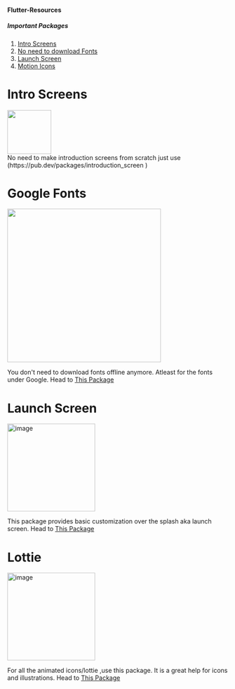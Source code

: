 #### Flutter-Resources

##### Important Packages

1. [Intro Screens](#Intro-Screen)
2. [No need to download Fonts](#GoogleFonts)
3. [Launch Screen](#LaunchScreen)
4. [Motion Icons](#Lottie)

# <a name="Intro-Screen">Intro Screens</a>
<div><img src="https://github.com/tusharbansal22/Flutter-Resources/assets/104081946/08090b43-0373-4c11-93d7-7464d47117e7" width=100></img></div>
No need to make introduction screens from scratch just use (https://pub.dev/packages/introduction_screen )

# <div><a name="GoogleFonts"> Google Fonts </a></div>
<img src="https://github.com/tusharbansal22/Flutter-Resources/assets/104081946/509227d5-b40e-4250-8f46-0c92e31c0055" width=350></img>
 
You don't need to download fonts offline anymore. Atleast for the fonts under Google. Head to [This Package](https://pub.dev/packages/google_fonts)

# <div><a name="LaunchScreen"> Launch Screen </a></div>
<img width="200" alt="image" src="https://github.com/tusharbansal22/Flutter-Resources/assets/104081946/7a34c524-851f-45ac-b319-d682a4bc5fa7">
 
This package provides basic customization over the splash aka launch screen. Head to [This Package](https://pub.dev/packages/flutter_native_splash)

# <div><a name="Lottie"> Lottie </a></div>
<img width="200" alt="image" src="https://github.com/tusharbansal22/Flutter-Resources/assets/104081946/693198a8-f60a-4b21-a319-ce27e2e656c0">
 
For all the animated icons/lottie ,use this package. It is a great help for icons and illustrations. Head to [This Package](https://pub.dev/packages/lottie)
